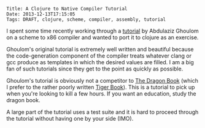     Title: A Clojure to Native Compiler Tutorial
    Date: 2013-12-13T17:15:05
    Tags: DRAFT, clojure, scheme, compiler, assembly, tutorial

I spent some time recently working through a
[tutorial](http://scheme2006.cs.uchicago.edu/11-ghuloum.pdf) by Abdulaziz
Ghoulom on a scheme to x86 compiler and wanted to port it to clojure
as an exercise.

Ghoulom's original tutorial is extremely well written and beautiful
because the code-generation component of the compiler treats whatever
clang or gcc produce as templates in which the desired values are
filled. I am a big fan of such tutorials since they get to the point
as quickly as possible.

Ghoulom's tutorial is obviously not a competitor to
[The Dragon Book](http://www.amazon.com/gp/product/0201100886/ref=as_li_ss_tl?ie=UTF8&camp=1789&creative=390957&creativeASIN=0201100886&linkCode=as2&tag=shriswebl-20) 
(which I prefer to the rather poorly written
[Tiger Book](http://www.amazon.com/gp/product/052182060X/ref=as_li_ss_tl?ie=UTF8&camp=1789&creative=390957&creativeASIN=052182060X&linkCode=as2&tag=shriswebl-20)).
This is a tutorial to pick up when you're looking to kill a few hours.
If you want an education, study the dragon book.

<!-- more -->

A large part of the tutorial uses a test suite and it is hard to
proceed through the tutorial without having one by your side (IMO).
